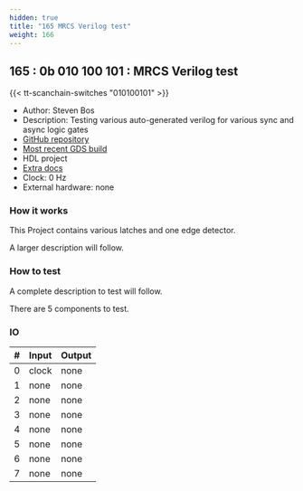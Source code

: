 ```yaml
---
hidden: true
title: "165 MRCS Verilog test"
weight: 166
---
```


## 165 : 0b 010 100 101 : MRCS Verilog test

{{< tt-scanchain-switches "010100101" >}}

* Author: Steven Bos
* Description: Testing various auto-generated verilog for various sync and async logic gates
* [GitHub repository](https://github.com/aiunderstand/tt02-mrcs-verilog-test)
* [Most recent GDS build](https://github.com/aiunderstand/tt02-mrcs-verilog-test/actions/runs/3615910707)
* HDL project
* [Extra docs](https://github.com/aiunderstand/tt02-mrcs-verilog-test)
* Clock: 0 Hz
* External hardware: none



### How it works

This Project contains various latches and one edge detector. 

A larger description will follow.


### How to test

A complete description to test will follow.

There are 5 components to test.


### IO

| # | Input        | Output       |
|---|--------------|--------------|
| 0 | clock  | none |
| 1 | none  | none |
| 2 | none  | none |
| 3 | none  | none |
| 4 | none  | none |
| 5 | none  | none |
| 6 | none  | none |
| 7 | none  | none |

